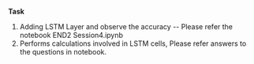 **Task**

1.  Adding LSTM Layer and observe the accuracy -- Please refer the notebook END2 Session4.ipynb
2.  Performs calculations involved in LSTM cells, Please refer answers to the questions in notebook.
